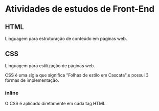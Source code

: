 # Atividades de estudos de Front-End

## HTML


 Linguagem para estruturação de conteúdo em páginas web.

 ## CSS

Linguagem para estilização de páginas web.

CSS é uma sigla que significa "Folhas de estilo em Cascata",e possui 3 formas de implementação.

### inline

O CSS é aplicado diretamente em cada tag HTML.


